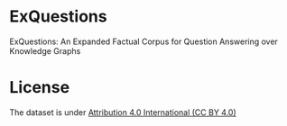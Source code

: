 # ExQuestions
ExQuestions: An Expanded Factual Corpus for Question Answering over Knowledge Graphs

# License

The dataset is under [Attribution 4.0 International (CC BY 4.0)](#https://github.com/jwellingtonfranco/ExQuestions/blob/main/LICENSE)
